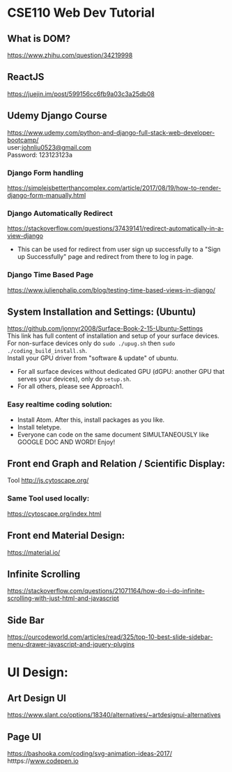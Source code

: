 # CSE110 Web Dev Tutorial  

## What is DOM?  
https://www.zhihu.com/question/34219998  

## ReactJS  
https://juejin.im/post/599156cc6fb9a03c3a25db08  

## Udemy Django Course 
https://www.udemy.com/python-and-django-full-stack-web-developer-bootcamp/  
user:johnliu0523@gmail.com  
Password: 123123123a  

### Django Form handling  
https://simpleisbetterthancomplex.com/article/2017/08/19/how-to-render-django-form-manually.html  

### Django Automatically Redirect  
https://stackoverflow.com/questions/37439141/redirect-automatically-in-a-view-django  
* This can be used for redirect from user sign up successfully to a "Sign up Successfully" page and redirect from there to log in page.  

### Django Time Based Page  
https://www.julienphalip.com/blog/testing-time-based-views-in-django/  

## System Installation and Settings: (Ubuntu)  
https://github.com/jonnyr2008/Surface-Book-2-15-Ubuntu-Settings  
This link has full content of installation and setup of your surface devices.  
For non-surface devices only do ```sudo ./upug.sh``` then ```sudo ./coding_build_install.sh```.  
Install your GPU driver from "software & update" of ubuntu.  
* For all surface devices without dedicated GPU (dGPU: another GPU that serves your devices), only do ```setup.sh```.  
* For all others, please see Approach1.  

### Easy realtime coding solution:  
* Install Atom. After this, install packages as you like.  
* Install teletype.  
* Everyone can code on the same document SIMULTANEOUSLY like GOOGLE DOC AND WORD! Enjoy!  

## Front end Graph and Relation / Scientific Display:  
Tool http://js.cytoscape.org/  
### Same Tool used locally:  
https://cytoscape.org/index.html  

## Front end Material Design:  
https://material.io/  

## Infinite Scrolling  
https://stackoverflow.com/questions/21071164/how-do-i-do-infinite-scrolling-with-just-html-and-javascript  

## Side Bar  
https://ourcodeworld.com/articles/read/325/top-10-best-slide-sidebar-menu-drawer-javascript-and-jquery-plugins  

# UI Design:  

## Art Design UI  
https://www.slant.co/options/18340/alternatives/~artdesignui-alternatives  

## Page UI  
https://bashooka.com/coding/svg-animation-ideas-2017/  
htttps://www.codepen.io
